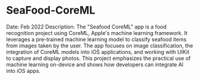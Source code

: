 # SeaFood-CoreML
Date: Feb 2022
Description:
The "Seafood CoreML" app is a food recognition project using CoreML, Apple's machine learning framework. It leverages a pre-trained machine learning model to classify seafood items from images taken by the user. The app focuses on image classification, the integration of CoreML models into iOS applications, and working with UIKit to capture and display photos. This project emphasizes the practical use of machine learning on-device and shows how developers can integrate AI into iOS apps.
